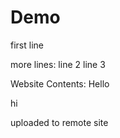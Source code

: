 # Demo

first line

more lines:
line 2
line 3

Website Contents:
Hello

hi

uploaded to remote site
